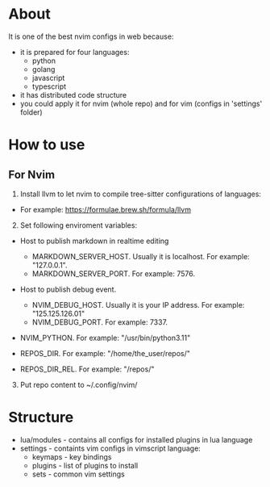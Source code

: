 # About
It is one of the best nvim configs in web because:
- it is prepared for four languages:
  - python
  - golang
  - javascript
  - typescript
- it has distributed code structure
- you could apply it for nvim (whole repo) and for vim (configs in 'settings' folder)

# How to use
## For Nvim
1. Install llvm to let nvim to compile tree-sitter configurations of languages:
  - For example: https://formulae.brew.sh/formula/llvm
2. Set following enviroment variables:
  - Host to publish markdown in realtime editing
      - MARKDOWN_SERVER_HOST. Usually it is localhost. For example: "127.0.0.1".
      - MARKDOWN_SERVER_PORT. For example: 7576.
  - Host to publish debug event.
      - NVIM_DEBUG_HOST. Usually it is your IP address. For example: "125.125.126.01"
      - NVIM_DEBUG_PORT. For example: 7337.

  - NVIM_PYTHON. For example: "/usr/bin/python3.11"
  - REPOS_DIR. For example: "/home/the_user/repos/"
  - REPOS_DIR_REL. For example: "/repos/"

3. Put repo content to ~/.config/nvim/

# Structure
- lua/modules - contains all configs for installed plugins in lua language
- settings - containts vim configs in vimscript language:
  - keymaps - key bindings
  - plugins - list of plugins to install
  - sets - common vim settings
